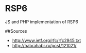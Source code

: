 # RSP6
JS and PHP implementation of RSP6

##Sources
 + http://www.ietf.org/rfc/rfc2945.txt
 + http://habrahabr.ru/post/121021/

